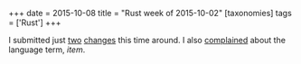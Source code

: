 +++
date = 2015-10-08
title = "Rust week of 2015-10-02"
[taxonomies]
tags = ['Rust']
+++

I submitted just [two] [changes] this time around. I also [complained]
about the language term, *item*.

  [two]: https://github.com/rust-lang/rust/pull/28905
  [changes]: https://github.com/rust-lang/rust/pull/28906
  [complained]: https://internals.rust-lang.org/t/can-we-change-the-term-item-to-something-else/2752
